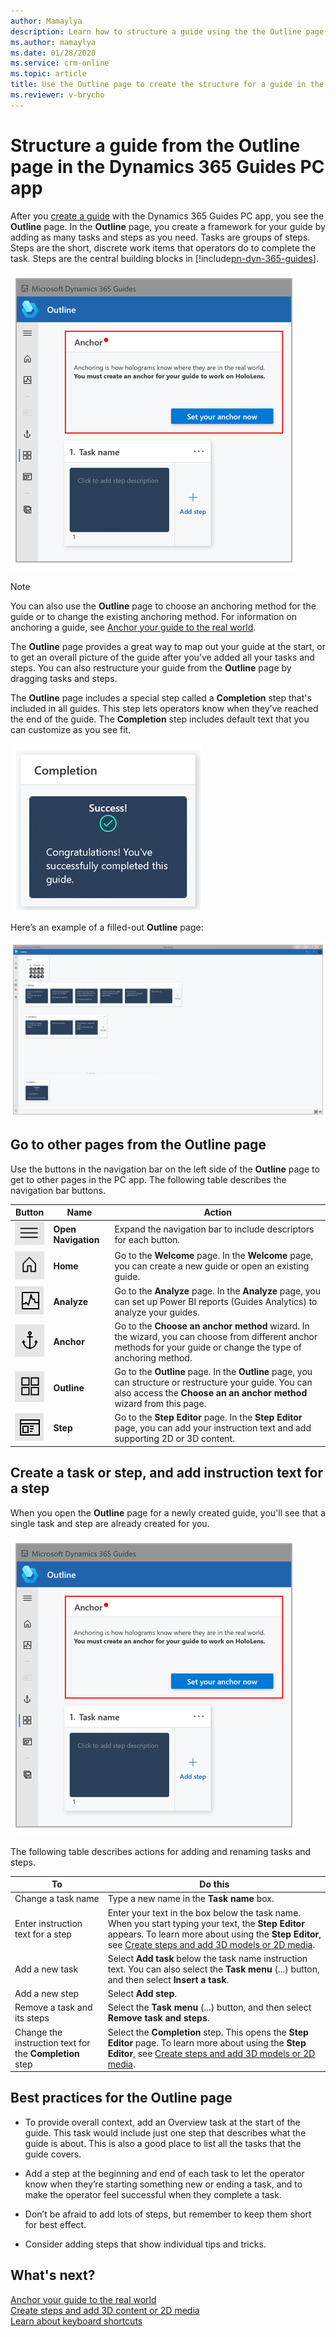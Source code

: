 ```yaml
---
author: Mamaylya
description: Learn how to structure a guide using the the Outline page in the Dynamics 365 Guides PC app
ms.author: mamaylya
ms.date: 01/28/2020
ms.service: crm-online
ms.topic: article
title: Use the Outline page to create the structure for a guide in the Dynamics 365 Guides PC app
ms.reviewer: v-brycho
---
```


# Structure a guide from the Outline page in the Dynamics 365 Guides PC app

After you [create a guide](create-guide.md) with the Dynamics 365 Guides PC app, you see the **Outline** page. In the **Outline** page, you create a framework for your guide by adding as many tasks and steps as you need. Tasks are groups of steps. Steps are the short, discrete work items that operators do to complete the task. Steps are the central building blocks in [!include[pn-dyn-365-guides](../includes/pn-dyn-365-guides.md)].

![Outline page](media/outline-page-3.PNG "Outline page")

>[!NOTE]
>You can also use the **Outline** page to choose an anchoring method for the guide or to change the existing anchoring method. For information on anchoring a guide, see [Anchor your guide to the real world](anchor.md).

The **Outline** page provides a great way to map out your guide at the start, or to get an overall picture of the guide after you’ve added all your tasks and steps. You can also restructure your guide from the **Outline** page by dragging tasks and steps.

The **Outline** page includes a special step called a **Completion** step that's included in all guides. This step lets operators know when they’ve reached the end of the guide. The **Completion** step includes default text that you can customize as you see fit.

![Completion step](media/completion-step.PNG "Completion step")

Here’s an example of a filled-out **Outline** page:

![Filled-out Outline page from Pylon wiring guide](media/finished-outline-page.png "Filled-out Outline page from Pylon wiring guide")

## Go to other pages from the Outline page

Use the buttons in the navigation bar on the left side of the **Outline** page to get to other pages in the PC app. The following table describes the navigation bar buttons.

|Button|Name|Action|
|--------|----------------|----------------------------------------------------------|
|![Open Navigation button](media/open-navigation-button.png "Open Navigation button")|**Open Navigation**|Expand the navigation bar to include descriptors for each button.|
|![Home button](media/home-button-pc-app.png "Home button")|**Home**|Go to the **Welcome** page. In the **Welcome** page, you can create a new guide or open an existing guide.|
|![Analyze button](media/analyze-button-pc-app.png "Analyze button")|**Analyze**|Go to the **Analyze** page. In the **Analyze** page, you can set up Power BI reports (Guides Analytics) to analyze your guides.|
|![Anchor button](media/anchor-button-pc-app.png "Anchor button")|**Anchor**|Go to the **Choose an anchor method** wizard. In the wizard, you can choose from different anchor methods for your guide or change the type of anchoring method.|
|![Outline button](media/outline-button-pc-app.png "Outline button")|**Outline**|Go to the **Outline** page. In the **Outline** page, you can structure or restructure your guide. You can also access the **Choose an an anchor method** wizard from this page.|
|![Step button](media/step-button-pc-app.png "Step button")|**Step**|Go to the **Step Editor** page. In the **Step Editor** page, you can add your instruction text and add supporting 2D or 3D content.|

## Create a task or step, and add instruction text for a step

When you open the **Outline** page for a newly created guide, you'll see that a single task and step are already created for you. 

![Create a task and step](media/outline-page-3.PNG "Create a task and step")

The following table describes actions for adding and renaming tasks and steps.

|To|Do this|
|------------------------------|-------------------------------------------------------------|
|Change a task name|Type a new name in the **Task name** box.|
|Enter instruction text for a step|Enter your text in the box below the task name. When you start typing your text, the **Step Editor** appears. To learn more about using the **Step Editor**, see [Create steps and add 3D models or 2D media](create-steps-assign-media.md).|
|Add a new task|Select **Add task** below the task name instruction text. You can also select the **Task menu** (...) button, and then select **Insert a task**.|
|Add a new step|Select **Add step**.|
|Remove a task and its steps|Select the **Task menu** (...) button, and then select **Remove task and steps**.
|Change the instruction text for the **Completion** step|Select the **Completion** step. This opens the **Step Editor** page. To learn more about using the **Step Editor**, see [Create steps and add 3D models or 2D media](create-steps-assign-media.md).

## Best practices for the Outline page

- To provide overall context, add an Overview task at the start of the guide. This task would include just one step that describes what the guide is about. This is also a good place to list all the tasks that the guide covers. 

- Add a step at the beginning and end of each task to let the operator know when they’re starting something new or ending a task, and to make the operator feel successful when they complete a task.

- Don’t be afraid to add lots of steps, but remember to keep them short for best effect. 

- Consider adding steps that show individual tips and tricks. 

## What's next?

[Anchor your guide to the real world](anchor.md)<br>
[Create steps and add 3D content or 2D media](create-steps-assign-media.md)<br>
[Learn about keyboard shortcuts](keyboard-shortcuts-pc-app.md)<br>

